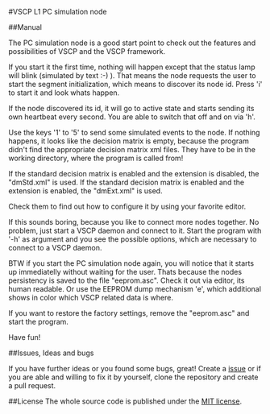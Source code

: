 #VSCP L1 PC simulation node

##Manual

The PC simulation node is a good start point to check out the features and possibilities of VSCP and
the VSCP framework.

If you start it the first time, nothing will happen except that the status lamp will blink (simulated by text :-) ).
That means the node requests the user to start the segment initialization, which means to discover its node
id. Press 'i' to start it and look whats happen.

If the node discovered its id, it will go to active state and starts sending its own heartbeat every second.
You are able to switch that off and on via 'h'.

Use the keys '1' to '5' to send some simulated events to the node.
If nothing happens, it looks like the decision matrix is empty, because the program didn't find the appropriate
decision matrix xml files. They have to be in the working directory, where the program is called from!

If the standard decision matrix is enabled and the extension is disabled, the "dmStd.xml" is used.
If the standard decision matrix is enabled and the extension is enabled, the "dmExt.xml" is used.

Check them to find out how to configure it by using your favorite editor.

If this sounds boring, because you like to connect more nodes together. No problem, just start a VSCP daemon
and connect to it. Start the program with '-h' as argument and you see the possible options, which are necessary
to connect to a VSCP daemon.

BTW if you start the PC simulation node again, you will notice that it starts up immediatelly without waiting for the user.
Thats because the nodes persistency is saved to the file "eeprom.asc". Check it out via editor, its human readable.
Or use the EEPROM dump mechanism 'e', which additional shows in color which VSCP related data is where.

If you want to restore the factory settings, remove the "eeprom.asc" and start the program.

Have fun!

##Issues, Ideas and bugs

If you have further ideas or you found some bugs, great! Create a [issue](https://github.com/BlueAndi/vscp-framework/issues) or if
you are able and willing to fix it by yourself, clone the repository and create a pull request.

##License
The whole source code is published under the [MIT license](http://choosealicense.com/licenses/mit/).
